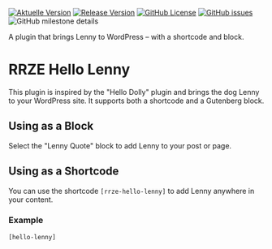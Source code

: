 [![Aktuelle Version](https://img.shields.io/github/package-json/v/rrze-webteam/rrze-hello-lenny/main?label=Version)](https://github.com/RRZE-Webteam/rrze-hello-lenny) [![Release Version](https://img.shields.io/github/v/release/rrze-webteam/rrze-hello-lenny?label=Release+Version)](https://github.com/rrze-webteam/rrze-hello-lenny/releases/) [![GitHub License](https://img.shields.io/github/license/rrze-webteam/rrze-hello-lenny)](https://github.com/RRZE-Webteam/rrze-hello-lenny) [![GitHub issues](https://img.shields.io/github/issues/RRZE-Webteam/rrze-hello-lenny)](https://github.com/RRZE-Webteam/rrze-hello-lenny/issues) ![GitHub milestone details](https://img.shields.io/github/milestones/progress-percent/RRZE-Webteam/rrze-hello-lenny/1)

A plugin that brings Lenny to WordPress – with a shortcode and block.

# RRZE Hello Lenny

This plugin is inspired by the  "Hello Dolly" plugin and brings the dog Lenny to your WordPress site. It supports both a shortcode and a Gutenberg block.

## Using as a Block

Select the "Lenny Quote" block to add Lenny to your post or page.

## Using as a Shortcode

You can use the shortcode `[rrze-hello-lenny]` to add Lenny anywhere in your content.

### Example

```html
[hello-lenny]
```

